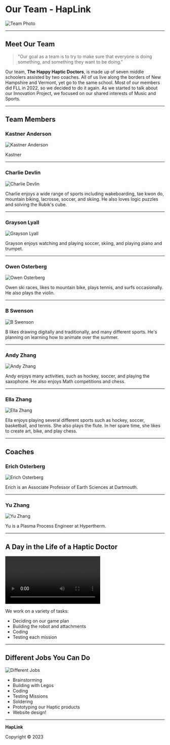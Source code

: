 # Our Team - HapLink

![Team Photo](../wp-content/uploads/2024/01/StatesPicture-edited-2-scaled.jpg)

---

## Meet Our Team

> "Our goal as a team is to try to make sure that everyone is doing something, and something they want to be doing."

Our team, **The Happy Haptic Doctors**, is made up of seven middle schoolers assisted by two coaches. All of us live along the borders of New Hampshire and Vermont, yet go to the same school. Most of our members did FLL in 2022, so we decided to do it again. As we started to talk about our Innovation Project, we focused on our shared interests of Music and Sports.

---

## Team Members

### Kastner Anderson
![Kastner Anderson](../wp-content/uploads/2024/01/IMG_9524-edited-scaled.jpg)

Kastner

---

### Charlie Devlin
![Charlie Devlin](../wp-content/uploads/2024/01/Screenshot-2023-11-16-at-9.31.24-AM-edited-1.png)

Charlie enjoys a wide range of sports including wakeboarding, tae kwon do, mountain biking, lacrosse, soccer, and skiing. He also loves logic puzzles and solving the Rubik's cube.

---

### Grayson Lyall
![Grayson Lyall](../wp-content/uploads/2024/01/IMG_7469-768x1024.jpg)

Grayson enjoys watching and playing soccer, skiing, and playing piano and trumpet.

---

### Owen Osterberg
![Owen Osterberg](../wp-content/uploads/2024/01/Owen-edited.jpg)

Owen ski races, likes to mountain bike, plays tennis, and surfs occasionally. He also plays the violin.

---

### B Swenson
![B Swenson](../wp-content/uploads/2024/01/Screenshot-2024-01-15-at-10.03.54 PM-edited.png)

B likes drawing digitally and traditionally, and many different sports. He's planning on learning how to animate over the summer.

---

### Andy Zhang
![Andy Zhang](../wp-content/uploads/2024/01/IMG_5896-edited.jpg)

Andy enjoys many activities, such as hockey, soccer, and playing the saxophone. He also enjoys Math competitions and chess.

---

### Ella Zhang
![Ella Zhang](../wp-content/uploads/2024/01/IMG_5890-edited.jpg)

Ella enjoys playing several different sports such as hockey, soccer, basketball, and tennis. She also plays the flute. In her spare time, she likes to create art, bike, and play chess.

---

## Coaches

### Erich Osterberg
![Erich Osterberg](../wp-content/uploads/2024/01/Erich-Osterberg-edited-scaled.jpg)

Erich is an Associate Professor of Earth Sciences at Dartmouth.

---

### Yu Zhang
![Yu Zhang](../wp-content/uploads/2024/01/IMG_1109-edited-scaled.jpg)

Yu is a Plasma Process Engineer at Hypertherm.

---

## A Day in the Life of a Haptic Doctor

![A Day in the Life](../wp-content/uploads/2024/01/IMG_7461.qt)

We work on a variety of tasks:
- Deciding on our game plan
- Building the robot and attachments
- Coding
- Testing each mission

---

## Different Jobs You Can Do

![Different Jobs](../wp-content/uploads/2024/01/IMG_3015-1024x768.jpg)

- Brainstorming
- Building with Legos
- Coding
- Testing Missions
- Soldering
- Prototyping our Haptic products
- Website design!

---

**HapLink**

Copyright © 2023